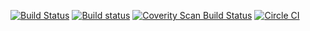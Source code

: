 [![Build Status](https://travis-ci.org/mkrufky/valueobj.svg?branch=master)](https://travis-ci.org/mkrufky/valueobj)
[![Build status](https://ci.appveyor.com/api/projects/status/6xmi8d5d8y4vv2cj?svg=true)](https://ci.appveyor.com/project/mkrufky/valueobj)
[![Coverity Scan Build Status](https://scan.coverity.com/projects/mkrufky-valueobj/badge.svg)](https://scan.coverity.com/projects/mkrufky-valueobj)
[![Circle CI](https://circleci.com/gh/mkrufky/valueobj/tree/master.svg?style=svg)](https://circleci.com/gh/mkrufky/valueobj/tree/master)

